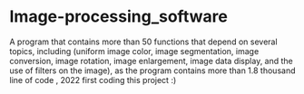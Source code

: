 # Image-processing_software
A program that contains more than 50 functions that depend on several topics, including (uniform image color, image segmentation, image conversion, image rotation, image enlargement, image data display, and the use of filters on the image), as the program contains more than 1.8 thousand line of code , 2022 first coding this project :)
